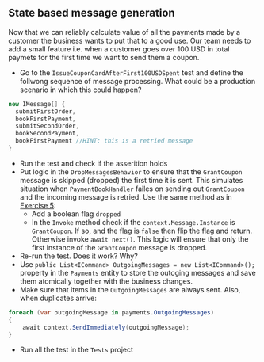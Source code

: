 ## State based message generation

Now that we can reliably calculate value of all the payments made by a customer the business wants to put that to a good use. Our team needs to add a small feature i.e. when a customer goes over 100 USD in total paymets for the first time we want to send them a coupon. 
 
* Go to the `IssueCouponCardAfterFirst100USDSpent` test and define the follwong sequence of message processing. What could be a production scenario in which this could happen? 
 
```csharp 
new IMessage[] { 
  submitFirstOrder, 
  bookFirstPayment, 
  submitSecondOrder, 
  bookSecondPayment, 
  bookFirstPayment //HINT: this is a retried message 
} 
``` 
 
* Run the test and check if the asserition holds 
* Put logic in the `DropMessagesBehavior` to ensure that the `GrantCoupon` message is skipped (dropped) the first time it is sent. This simulates situation when `PaymentBookHandler` failes on sending out `GrantCoupon` and the incoming message is retried. Use the same method as in [Exercise 5](../Exercise-5/README.md):
  * Add a boolean flag `dropped`
  * In the `Invoke` method check if the `context.Message.Instance` is `GrantCoupon`. If so, and the flag is `false` then flip the flag and return. Otherwise invoke `await next()`. This logic will ensure that only the first instance of the `GrantCoupon` message is dropped. 
* Re-run the test. Does it work? Why? 
* Use `public List<ICommand> OutgoingMessages = new List<ICommand>();` property in the `Payments` entity to store the outoging messages and save them atomically together with the business changes. 
* Make sure that items in the `OutgoingMessages` are always sent. Also, when duplicates arrive: 
```csharp 
foreach (var outgoingMessage in payments.OutgoingMessages) 
{ 
    await context.SendImmediately(outgoingMessage); 
} 
``` 
* Run all the test in the `Tests` project 
